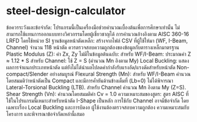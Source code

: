 # steel-design-calculator
ข้อควรระวังและข้อจำกัด:
โปรแกรมนี้เป็นเครื่องมือช่วยคำนวณเบื้องต้นเพื่อการศึกษาเท่านั้น ไม่สามารถใช้แทนการออกแบบทางวิศวกรรมโดยผู้เชี่ยวชาญได้
การคำนวณอ้างอิงตาม AISC 360-16 LRFD โดยใช้หน่วย SI
ฐานข้อมูลหน้าตัดเหล็ก: สร้างจากไฟล์ CSV ที่ผู้ใช้ให้มา (WF, I-Beam, Channel) จำนวน 118 หน้าตัด ควรตรวจสอบความถูกต้องของข้อมูลกับตารางเหล็กมาตรฐาน
Plastic Modulus (Z): ค่า Zx, Zy ไม่มีในข้อมูลต้นฉบับ:
สำหรับ WF/I-Beam: ประมาณค่า Z ≈ 1.12 * S
สำหรับ Channel: ใช้ Z = S (คำนวณ Mn อิงตาม My)
Local Buckling: แสดงผลการจำแนกประเภทหน้าตัด แต่ยังไม่ได้นำผลไปลดค่ากำลังรับแรงอัด/แรงดัดสำหรับหน้าตัด Non-compact/Slender อย่างสมบูรณ์
Flexural Strength (Mn): สำหรับ WF/I-Beam คำนวณโดยสมมติว่าหน้าตัดเป็น Compact และมีการค้ำยันด้านข้างเต็มที่ (Lb=0) ไม่ได้พิจารณา Lateral-Torsional Buckling (LTB). สำหรับ Channel คำนวณ Mn อิงตาม My (Z=S).
Shear Strength (Vn): คำนวณโดยสมมติค่า Cv = 1.0
ความเหมาะสมของสูตร: สูตร AISC ที่ใช้ในโปรแกรมนี้เหมาะสำหรับหน้าตัด I-Shape เป็นหลัก การใช้กับ Channel อาจมีข้อจำกัด โดยเฉพาะเรื่อง Local Buckling และการบิดงอ
ผู้ใช้งานต้องตรวจสอบความถูกต้อง ความเหมาะสมกับโครงการ และพิจารณาข้อจำกัดเหล่านี้เสมอ
